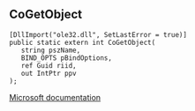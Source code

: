 ## CoGetObject

```
[DllImport("ole32.dll", SetLastError = true)]
public static extern int CoGetObject(
   string pszName,
   BIND_OPTS pBindOptions,
   ref Guid riid,
   out IntPtr ppv
);
```

[Microsoft documentation](https://docs.microsoft.com/en-us/windows/win32/api/combaseapi/nf-combaseapi-cogetobject)
